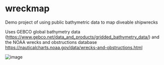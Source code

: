 # wreckmap
Demo project of using public bathymetric data to map diveable shipwrecks

Uses GEBCO global bathymetry data (https://www.gebco.net/data_and_products/gridded_bathymetry_data/) and the NOAA wrecks and obstructions database https://nauticalcharts.noaa.gov/data/wrecks-and-obstructions.html

![image](https://github.com/user-attachments/assets/4e6ba15e-5e6a-4585-afe2-0515bc2ef8bd)
